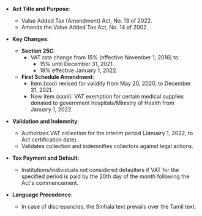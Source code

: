 - **Act Title and Purpose**: 
  - Value Added Tax (Amendment) Act, No. 13 of 2022.
  - Amends the Value Added Tax Act, No. 14 of 2002.

- **Key Changes**:
  - **Section 25C**:
    - VAT rate change from 15% (effective November 1, 2016) to:
      - 15% until December 31, 2021.
      - 18% effective January 1, 2022.
  - **First Schedule Amendment**:
    - Item (xxxi) revised for validity from May 20, 2020, to December 31, 2021.
    - New item (xxxii): VAT exemption for certain medical supplies donated to government hospitals/Ministry of Health from January 1, 2022.

- **Validation and Indemnity**:
  - Authorizes VAT collection for the interim period (January 1, 2022, to Act certification date).
  - Validates collection and indemnifies collectors against legal actions.

- **Tax Payment and Default**:
  - Institutions/individuals not considered defaulters if VAT for the specified period is paid by the 20th day of the month following the Act's commencement.

- **Language Precedence**:
  - In case of discrepancies, the Sinhala text prevails over the Tamil text.